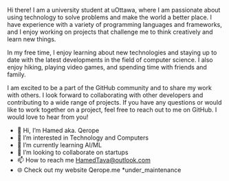 Hi there! I am a university student at uOttawa, where I am passionate about using technology to solve problems and make the world a better place. I have experience with a variety of programming languages and frameworks, and I enjoy working on projects that challenge me to think creatively and learn new things.

In my free time, I enjoy learning about new technologies and staying up to date with the latest developments in the field of computer science. I also enjoy hiking, playing video games, and spending time with friends and family.

I am excited to be a part of the GitHub community and to share my work with others. I look forward to collaborating with other developers and contributing to a wide range of projects. If you have any questions or would like to work together on a project, feel free to reach out to me on GitHub. I would love to hear from you!

- 👋 Hi, I’m Hamed aka. Qerope
- 👀 I’m interested in Technology and Computers
- 🌱 I’m currently learning AI/ML
- 💞️ I’m looking to collaborate on startups
- 📫 How to reach me HamedTava@outlook.com
- 🌐 Check out my website Qerope.me *under_maintenance

<!---
Qerope/Qerope is a ✨ special ✨ repository because its `README.md` (this file) appears on your GitHub profile.
You can click the Preview link to take a look at your changes.
--->
